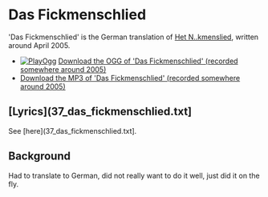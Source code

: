 # Das Fickmenschlied

'Das Fickmenschlied' is the German translation of [Het N..kmenslied](15_het_neukmenslied.ps),
written around April 2005.

 * [![PlayOgg](http://static.fsf.org/playogg/Play_ogg_80x15.png "I support PlayOgg!")](http://playogg.org) [Download the OGG of 'Das Fickmenschlied' (recorded somewhere around 2005)](http://www.richelbilderbeek.nl/CD04_02DasFickmenschLied.ogg)
 * [Download the MP3 of 'Das Fickmenschlied' (recorded somewhere around 2005)](http://www.richelbilderbeek.nl/CD04_02DasFickmenschlied.mp3)

## [Lyrics](37_das_fickmenschlied.txt]

See [here](37_das_fickmenschlied.txt].

## Background

Had to translate to German, did not really want to do it well,
just did it on the fly. 
